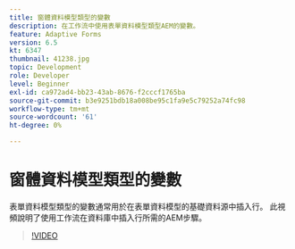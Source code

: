 ```yaml
---
title: 窗體資料模型類型的變數
description: 在工作流中使用表單資料模型類型AEM的變數。
feature: Adaptive Forms
version: 6.5
kt: 6347
thumbnail: 41238.jpg
topic: Development
role: Developer
level: Beginner
exl-id: ca972ad4-bb23-43ab-8676-f2cccf1765ba
source-git-commit: b3e9251bdb18a008be95c1fa9e5c79252a74fc98
workflow-type: tm+mt
source-wordcount: '61'
ht-degree: 0%

---
```


# 窗體資料模型類型的變數

表單資料模型類型的變數通常用於在表單資料模型的基礎資料源中插入行。 此視頻說明了使用工作流在資料庫中插入行所需的AEM步驟。



>[!VIDEO](https://video.tv.adobe.com/v/41238?quality=12&learn=on)
